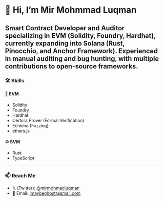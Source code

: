 # 👋 Hi, I’m **Mir Mohmmad Luqman**

Smart Contract Developer and Auditor specializing in **EVM** (Solidity, Foundry, Hardhat), currently expanding into **Solana** (Rust, Pinocchio, and Anchor Framework).
Experienced in **manual auditing** and **bug hunting**, with multiple contributions to open-source frameworks.
---

### 🛠️ Skills

#### 🧠 EVM

* Solidity
* Foundry
* Hardhat
* Certora Prover (Formal Verification)
* Echidna (Fuzzing)
* ethers.js

#### ⚙️ SVM

* Rust
* TypeScript

---

### 📫 Reach Me

* 𝕏 (Twitter): [@mirmohmadluqman](https://x.com/mirmohmadluqman)
* 📧 Email: [imaybeghost@gmail.com](mailto:imaybeghost@gmail.com)

